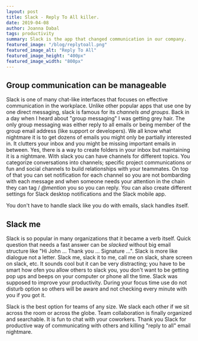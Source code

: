```yaml
---
layout: post
title: Slack - Reply To All killer. 
date: 2019-04-08
author: Joanna Dabal
tags: productivity
summary: Slack is the app that changed communication in our company.
featured_image: "/blog/replytoall.png"
featured_image_alt: "Reply To All"
featured_image_height: "400px"
featured_image_width: "800px"
---
```


## Group communication can be manageable

Slack is one of many chat-like interfaces that focuses on effective communication in the workplace. Unlike other popular apps that use one by one direct messaging, slack is famous for its *channels and groups*. Back in a day when I heard about "group messaging" I was getting grey hair. The only group messaging was either reply to all emails or being member of the group email address (like support or developers). We all know what nightmare it is to get dozens of emails you might only be partially interested in. It clutters your inbox and you might be missing important emails in between. Yes, there is a way to create folders in your inbox but maintaining  it is a nightmare. With slack you can have channels for different topics. You categorize conversations into channels; specific project communications or fun and social channels to build relationships with your teammates. On top of that you can set notification for each channel so you are not bombarding with each message and when someone needs your attention in the chain they can tag / *@mention* you so you can reply. You can also create different settings for Slack desktop notifications and the Slack mobile app.

You don't have to handle slack like you do with emails, slack handles itself.

## Slack me

Slack is so popular in many organizations that it became a verb itself. Quick question that needs a fast answer can be *slacked*  without big email structure like "Hi John ... Thank you ... Signature ...". Slack is more like dialogue not a letter. Slack me, slack it to me,  call me on slack, share screen on slack, etc. It sounds cool but it can be very distracting; you have to be smart how ofen you allow others to slack you, you don't want to be getting pop ups and beeps on your computer or phone all the time. Slack was supposed to improve your productivity. During your focus time use do not disturb option so others will be aware and not checking every minute with you if you got it. 
 
Slack is the best option for teams of any size. We slack each other if we sit across the room or across the globe. Team collaboration is finally organized and searchable. It is fun to chat with your coworkers. Thank you Slack for productive way of communicating with others and killing "reply to all" email nightmare.
